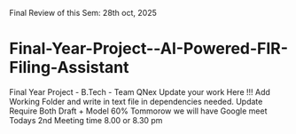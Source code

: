 Final Review of this Sem: 28th oct, 2025

# Final-Year-Project--AI-Powered-FIR-Filing-Assistant
Final Year Project - B.Tech - Team QNex
Update your work Here !!!
Add Working Folder and write in text file in dependencies needed.
Update Require
Both Draft + Model 60%
Tommorow we will have Google meet
Todays 2nd Meeting time 8.00 or 8.30 pm

